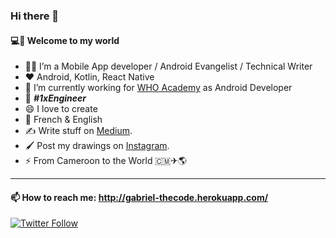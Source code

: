 ### Hi there 👋


#### 💻💫 Welcome to my world

- 👨‍💻 I’m a Mobile App developer / Android Evangelist / Technical Writer
- ❤️ Android, Kotlin, React Native
- 🔭 I’m currently working for [WHO Academy](https://github.com/WorldHealthOrganization) as Android Developer
- 👯 ***#1xEngineer***
- 😄 I love to create
- 💬 French & English
- ✍️ Write stuff on [Medium](https://medium.com/@gabriel_theCode). 
- 🖌️ Post my drawings on [Instagram](https://www.instagram.com/pencil_mood).
- ⚡ From Cameroon to the World 🇨🇲✈🌎

---

#### 📫 How to reach me: http://gabriel-thecode.herokuapp.com/

[![Twitter Follow](https://img.shields.io/twitter/follow/gabriel_theCode.svg?style=social)](https://twitter.com/gabriel_theCode)


